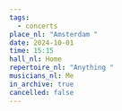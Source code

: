 ```yaml
---
tags:
  - concerts
place_nl: "Amsterdam "
date: 2024-10-01
time: 15:15
hall_nl: Home
repertoire_nl: "Anything "
musicians_nl: Me
in_archive: true
cancelled: false
---
```

